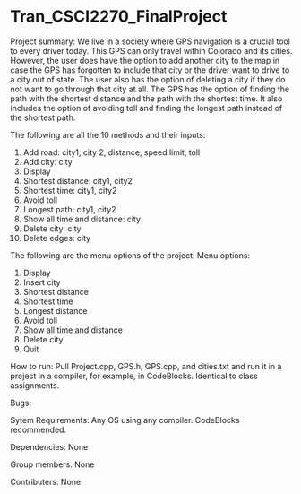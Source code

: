 # Tran_CSCI2270_FinalProject

Project summary: We live in a society where GPS navigation is a crucial tool to every driver today. 
This GPS can only travel within Colorado and its cities. However, the user does 
have the option to add another city to the map in case the GPS has forgotten to
include that city or the driver want to drive to a city out of state. The user
also has the option of deleting a city if they do not want to go through that city 
at all. The GPS has the option of finding the path with the shortest distance 
and the path with the shortest time. It also includes the option of avoiding toll
and finding the longest path instead of the shortest path. 

The following are all the 10 methods and their inputs:
1) Add road: city1, city 2, distance, speed limit, toll
2) Add city: city
3) Display
4) Shortest distance: city1, city2
5) Shortest time: city1, city2
6) Avoid toll
7) Longest path: city1, city2
8) Show all time and distance: city
9) Delete city: city
10) Delete edges: city

The following are the menu options of the project:
Menu options:
1) Display 
2) Insert city
3) Shortest distance
4) Shortest time
5) Longest distance
6) Avoid toll
7) Show all time and distance
8) Delete city
9) Quit


How to run: Pull Project.cpp, GPS.h, GPS.cpp, and cities.txt and run it in a project in a compiler, for example, in CodeBlocks. Identical to class assignments.


Bugs:


Sytem Requirements: Any OS using any compiler. CodeBlocks recommended.


Dependencies: None


Group members: None


Contributers: None

